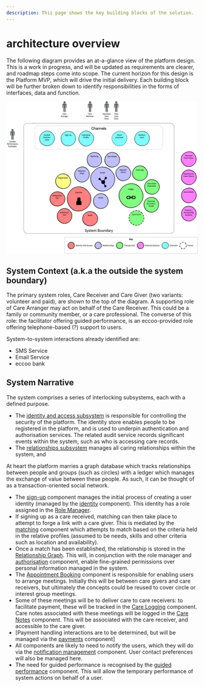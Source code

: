 ```yaml
---
description: This page shows the key building blocks of the solution.
---
```


# architecture overview

The following diagram provides an at-a-glance view of the platform design. This is a work in progress, and will be updated as requirements are clearer, and roadmap steps come into scope. The current horizon for this design is the Platform MVP, which will drive the initial delivery. Each building block will be further broken down to identify responsibilities in the forms of interfaces, data and function.

![Architecture Overview Diagram](../.gitbook/assets/eccoo-architecture-overview.png)

## System Context \(a.k.a the outside the system boundary\)

The primary system roles, Care Receiver and Care Giver \(two variants: volunteer and paid\), are shown to the top of the diagram. A supporting role of Care Arranger may act on behalf of the Care Receiver. This could be a family or community member, or a care professional. The converse of this role: the facilitator offering guided performance, is an eccoo-provided role offering telephone-based \(?\) support to users.

System-to-system interactions already identified are:

* SMS Service
* Email Service
* eccoo bank

## System Narrative

The system comprises a series of interlocking subsystems, each with a defined purpose.

* The [identity and access subsystem](component-designs/identity-and-access-subsystem/) is responsible for controlling the security of the platform. The identity store enables people to be registered in the platform, and is used to underpin authentication and authorisation services. The related audit service records significant events within the system, such as who is accessing care records.
* The [relationships subsystem](component-designs/relationships-subsystem/) manages all caring relationships within the system, and 

At heart the platform marries a graph database which tracks relationships between people and groups \(such as circles\) with a ledger which manages the exchange of value between these people. As such, it can be thought of as a transaction-oriented social network.

* The [sign-up](component-designs/channels-subsystem/sign-up.md) component manages the initial process of creating a user identity \(managed by the [identity](component-designs/identity-and-access-subsystem/identity-component.md) component\). This identity has a role assigned in the [Role Manager](component-designs/identity-and-access-subsystem/role-manager.md).
* If signing up as a care received, matching can then take place to attempt to forge a link with a care giver. This is mediated by the [matching](component-designs/relationships-subsystem/matching-component.md) component which attempts to match based on the criteria held in the relative profiles \(assumed to be needs, skills and other criteria such as location and availability\).
* Once a match has been established, the relationship is stored in the [Relationship Graph](component-designs/relationships-subsystem/relationship-graph.md). This will, in conjunction with the role manager and [authorisation](component-designs/identity-and-access-subsystem/authorisation.md) component, enable fine-grained permissions over personal information managed in the system.
* The [Appointment Booking](component-designs/relationships-subsystem/appointment-booking.md) component is responsible for enabling users to arrange meetings. Initially this will be between care givers and care receivers, but ultimately the concepts could be reused to cover circle or interest group meetings.
* Some of these meetings will be to deliver care to care receivers: to facilitate payment, these will be tracked in the [Care Logging](component-designs/transactions-subsystem/care-logging.md) component. Care notes associated with these meetings will be logged in the [Care Notes](component-designs/relationships-subsystem/care-notes.md) component. This will be associated with the care receiver, and accessible to the care giver.
* \[Payment handling interactions are to be determined, but will be managed via the [payments](component-designs/transactions-subsystem/payments.md) component\]
* All components are likely to need to notify the users, which they will do via the [notification management](component-designs/channels-subsystem/notification-management.md) component. User contact preferences will also be managed here.
* The need for guided performance is recognised by the [guided performance](component-designs/channels-subsystem/guided-performance.md) component. This will allow the temporary performance of system actions on behalf of a user.

